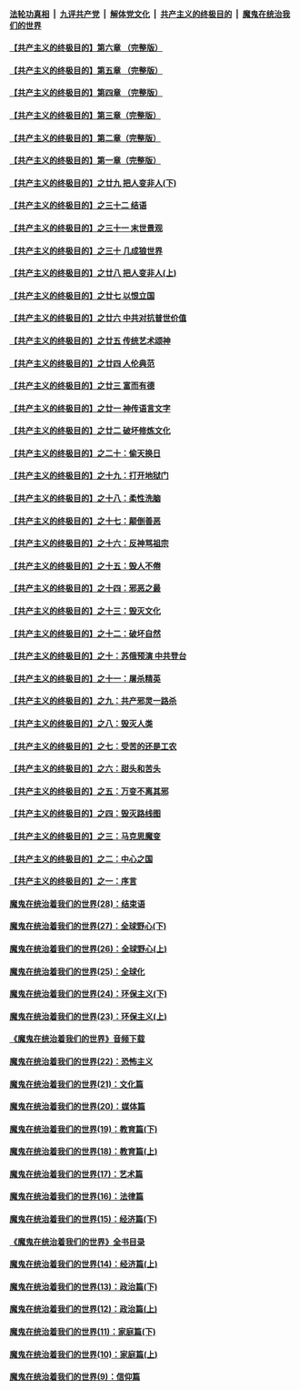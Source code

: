 

####  [法轮功真相](../../../../basic/blob/master/README.md?t=06290431) &nbsp;|&nbsp; [九评共产党](../../../../9ping.md/blob/master/README.md?t=06290431) &nbsp;|&nbsp; [解体党文化](../../../../jtdwh.md/blob/master/README.md?t=06290431)  &nbsp;|&nbsp; [共产主义的终极目的](../../../../gczydzjmd.md/blob/master/README.md?t=06290431) &nbsp;|&nbsp; [魔鬼在统治我们的世界](../../../../mgztzwmdsj.md/blob/master/README.md?t=06290431) 

#### [【共产主义的终极目的】第六章 （完整版）](../pages/nsc422/n11428913.md?t=06290431) 

#### [【共产主义的终极目的】第五章 （完整版）](../pages/nsc422/n11428912.md?t=06290431) 

#### [【共产主义的终极目的】第四章 （完整版）](../pages/nsc422/n11428907.md?t=06290431) 

#### [【共产主义的终极目的】第三章（完整版）](../pages/nsc422/n11428848.md?t=06290431) 

#### [【共产主义的终极目的】第二章（完整版）](../pages/nsc422/n11428831.md?t=06290431) 

#### [【共产主义的终极目的】第一章（完整版）](../pages/nsc422/n11417651.md?t=06290431) 

#### [【共产主义的终极目的】之廿九 把人变非人(下)](../pages/nsc422/n11344140.md?t=06290431) 

#### [【共产主义的终极目的】之三十二 结语](../pages/nsc422/n11360535.md?t=06290431) 

#### [【共产主义的终极目的】之三十一 末世景观](../pages/nsc422/n11351129.md?t=06290431) 

#### [【共产主义的终极目的】之三十 几成狼世界](../pages/nsc422/n11348280.md?t=06290431) 

#### [【共产主义的终极目的】之廿八 把人变非人(上)](../pages/nsc422/n11340492.md?t=06290431) 

#### [【共产主义的终极目的】之廿七 以恨立国](../pages/nsc422/n11336944.md?t=06290431) 

#### [【共产主义的终极目的】之廿六 中共对抗普世价值](../pages/nsc422/n11324785.md?t=06290431) 

#### [【共产主义的终极目的】之廿五 传统艺术颂神](../pages/nsc422/n11296396.md?t=06290431) 

#### [【共产主义的终极目的】之廿四 人伦典范](../pages/nsc422/n11296397.md?t=06290431) 

#### [【共产主义的终极目的】之廿三 富而有德](../pages/nsc422/n11283598.md?t=06290431) 

#### [【共产主义的终极目的】之廿一 神传语言文字](../pages/nsc422/n11263265.md?t=06290431) 

#### [【共产主义的终极目的】之廿二 破坏修炼文化](../pages/nsc422/n11245728.md?t=06290431) 

#### [【共产主义的终极目的】之二十：偷天换日](../pages/nsc422/n11238846.md?t=06290431) 

#### [【共产主义的终极目的】之十九：打开地狱门](../pages/nsc422/n11206376.md?t=06290431) 

#### [【共产主义的终极目的】之十八：柔性洗脑](../pages/nsc422/n11199994.md?t=06290431) 

#### [【共产主义的终极目的】之十七：颠倒善恶](../pages/nsc422/n11179782.md?t=06290431) 

#### [【共产主义的终极目的】之十六：反神骂祖宗](../pages/nsc422/n11166798.md?t=06290431) 

#### [【共产主义的终极目的】之十五：毁人不倦](../pages/nsc422/n11166792.md?t=06290431) 

#### [【共产主义的终极目的】之十四：邪恶之最](../pages/nsc422/n11150249.md?t=06290431) 

#### [【共产主义的终极目的】之十三：毁灭文化](../pages/nsc422/n11135227.md?t=06290431) 

#### [【共产主义的终极目的】之十二：破坏自然](../pages/nsc422/n11135214.md?t=06290431) 

#### [【共产主义的终极目的】之十：苏俄预演 中共登台](../pages/nsc422/n11118424.md?t=06290431) 

#### [【共产主义的终极目的】之十一：屠杀精英](../pages/nsc422/n11118442.md?t=06290431) 

#### [【共产主义的终极目的】之九：共产邪灵一路杀](../pages/nsc422/n11114139.md?t=06290431) 

#### [【共产主义的终极目的】之八：毁灭人类](../pages/nsc422/n11108503.md?t=06290431) 

#### [【共产主义的终极目的】之七：受苦的还是工农](../pages/nsc422/n11101809.md?t=06290431) 

#### [【共产主义的终极目的】之六：甜头和苦头](../pages/nsc422/n11096971.md?t=06290431) 

#### [【共产主义的终极目的】之五：万变不离其邪](../pages/nsc422/n11091285.md?t=06290431) 

#### [【共产主义的终极目的】之四：毁灭路线图](../pages/nsc422/n11086284.md?t=06290431) 

#### [【共产主义的终极目的】之三：马克思魔变](../pages/nsc422/n11061941.md?t=06290431) 

#### [【共产主义的终极目的】之二：中心之国](../pages/nsc422/n11047728.md?t=06290431) 

#### [【共产主义的终极目的】之一：序言](../pages/nsc422/n11086077.md?t=06290431) 

#### [魔鬼在统治着我们的世界(28)：结束语](../pages/nsc422/n10936246.md?t=06290431) 

#### [魔鬼在统治着我们的世界(27)：全球野心(下)](../pages/nsc422/n10928319.md?t=06290431) 

#### [魔鬼在统治着我们的世界(26)：全球野心(上)](../pages/nsc422/n10900318.md?t=06290431) 

#### [魔鬼在统治着我们的世界(25)：全球化](../pages/nsc422/n10788205.md?t=06290431) 

#### [魔鬼在统治着我们的世界(24)：环保主义(下)](../pages/nsc422/n10695307.md?t=06290431) 

#### [魔鬼在统治着我们的世界(23)：环保主义(上)](../pages/nsc422/n10688613.md?t=06290431) 

#### [《魔鬼在统治着我们的世界》音频下载](../pages/nsc422/n10635553.md?t=06290431) 

#### [魔鬼在统治着我们的世界(22)：恐怖主义](../pages/nsc422/n10614727.md?t=06290431) 

#### [魔鬼在统治着我们的世界(21)：文化篇](../pages/nsc422/n10597706.md?t=06290431) 

#### [魔鬼在统治着我们的世界(20)：媒体篇](../pages/nsc422/n10586579.md?t=06290431) 

#### [魔鬼在统治着我们的世界(19)：教育篇(下)](../pages/nsc422/n10564808.md?t=06290431) 

#### [魔鬼在统治着我们的世界(18)：教育篇(上)](../pages/nsc422/n10526970.md?t=06290431) 

#### [魔鬼在统治着我们的世界(17)：艺术篇](../pages/nsc422/n10499093.md?t=06290431) 

#### [魔鬼在统治着我们的世界(16)：法律篇](../pages/nsc422/n10485969.md?t=06290431) 

#### [魔鬼在统治着我们的世界(15)：经济篇(下)](../pages/nsc422/n10469975.md?t=06290431) 

#### [《魔鬼在统治着我们的世界》全书目录](../pages/nsc422/n10464261.md?t=06290431) 

#### [魔鬼在统治着我们的世界(14)：经济篇(上)](../pages/nsc422/n10457370.md?t=06290431) 

#### [魔鬼在统治着我们的世界(13)：政治篇(下)](../pages/nsc422/n10448270.md?t=06290431) 

#### [魔鬼在统治着我们的世界(12)：政治篇(上)](../pages/nsc422/n10444576.md?t=06290431) 

#### [魔鬼在统治着我们的世界(11)：家庭篇(下)](../pages/nsc422/n10440961.md?t=06290431) 

#### [魔鬼在统治着我们的世界(10)：家庭篇(上)](../pages/nsc422/n10435448.md?t=06290431) 

#### [魔鬼在统治着我们的世界(9)：信仰篇](../pages/nsc422/n10432159.md?t=06290431) 

